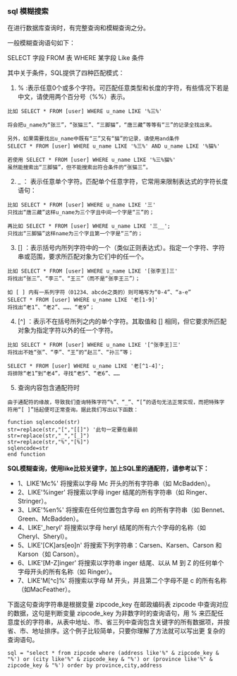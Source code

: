 ### sql 模糊搜索

在进行数据库查询时，有完整查询和模糊查询之分。

一般模糊查询语句如下：

SELECT 字段 FROM 表 WHERE 某字段 Like 条件

其中关于条件，SQL提供了四种匹配模式：

1. % :表示任意0个或多个字符。可匹配任意类型和长度的字符，有些情况下若是中文，请使用两个百分号（%%）表示。
```
比如 SELECT * FROM [user] WHERE u_name LIKE '%三%'

将会把u_name为“张三”，“张猫三”、“三脚猫”，“唐三藏”等等有“三”的记录全找出来。

另外，如果需要找出u_name中既有“三”又有“猫”的记录，请使用and条件
SELECT * FROM [user] WHERE u_name LIKE '%三%' AND u_name LIKE '%猫%'

若使用 SELECT * FROM [user] WHERE u_name LIKE '%三%猫%'
虽然能搜索出“三脚猫”，但不能搜索出符合条件的“张猫三”。
```
2. _ ： 表示任意单个字符。匹配单个任意字符，它常用来限制表达式的字符长度语句：
```
比如 SELECT * FROM [user] WHERE u_name LIKE '三'
只找出“唐三藏”这样u_name为三个字且中间一个字是“三”的；

再比如 SELECT * FROM [user] WHERE u_name LIKE '三__';
只找出“三脚猫”这样name为三个字且第一个字是“三”的；
```
3. [] ：表示括号内所列字符中的一个（类似正则表达式）。指定一个字符、字符串或范围，要求所匹配对象为它们中的任一个。
```
比如 SELECT * FROM [user] WHERE u_name LIKE '[张李王]三'
将找出“张三”、“李三”、“王三”（而不是“张李王三”）；

如 [ ] 内有一系列字符（01234、abcde之类的）则可略写为“0-4”、“a-e”
SELECT * FROM [user] WHERE u_name LIKE '老[1-9]'
将找出“老1”、“老2”、……、“老9”；
```
4. [^] ：表示不在括号所列之内的单个字符。其取值和 [] 相同，但它要求所匹配对象为指定字符以外的任一个字符。
```
比如 SELECT * FROM [user] WHERE u_name LIKE '[^张李王]三'
将找出不姓“张”、“李”、“王”的“赵三”、“孙三”等；

SELECT * FROM [user] WHERE u_name LIKE '老[^1-4]';
将排除“老1”到“老4”，寻找“老5”、“老6”、……
```
5. 查询内容包含通配符时  
```
由于通配符的缘故，导致我们查询特殊字符“%”、“_”、“[”的语句无法正常实现，而把特殊字符用“[ ]”括起便可正常查询。据此我们写出以下函数：

function sqlencode(str)
str=replace(str,"[","[[]") '此句一定要在最前
str=replace(str,"_","[_]")
str=replace(str,"%","[%]")
sqlencode=str
end function
```

**SQL模糊查询，使用like比较关键字，加上SQL里的通配符，请参考以下：**

* 1、LIKE'Mc%' 将搜索以字母 Mc 开头的所有字符串（如 McBadden）。   
* 2、LIKE'%inger' 将搜索以字母 inger 结尾的所有字符串（如 Ringer、Stringer）。   
* 3、LIKE'%en%' 将搜索在任何位置包含字母 en 的所有字符串（如 Bennet、Green、McBadden）。    
* 4、LIKE'_heryl' 将搜索以字母 heryl 结尾的所有六个字母的名称（如 Cheryl、Sheryl）。   
* 5、LIKE'[CK]ars[eo]n' 将搜索下列字符串：Carsen、Karsen、Carson 和 Karson（如 Carson）。    
* 6、LIKE'[M-Z]inger' 将搜索以字符串 inger 结尾、以从 M 到 Z 的任何单个字母开头的所有名称（如 Ringer）。   
* 7、LIKE'M[^c]%' 将搜索以字母 M 开头，并且第二个字母不是 c 的所有名称（如MacFeather）。  

下面这句查询字符串是根据变量 zipcode_key 在邮政编码表 zipcode 中查询对应的数据，这句是判断变量 zipcode_key 为非数字时的查询语句，用 % 来匹配任意度长的字符串，从表中地址、市、省三列中查询包含关键字的所有数据项，并按省、市、地址排序。这个例子比较简单，只要你理解了方法就可以写出更 复杂的查询语句。
```
sql = "select * from zipcode where (address like'%" & zipcode_key & "%') or (city like'%" & zipcode_key & "%') or (province like'%" & zipcode_key & "%') order by province,city,address
```


